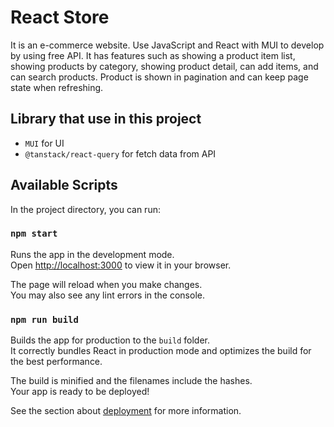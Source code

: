 # React Store

It is an e-commerce website. Use JavaScript and React with MUI to develop by using free API.
It has features such as showing a product item list, showing products by category, showing product detail, can add items, and can search products.
Product is shown in pagination and can keep page state when refreshing.

## Library that use in this project

- `MUI` for UI
- `@tanstack/react-query` for fetch data from API

## Available Scripts

In the project directory, you can run:

### `npm start`

Runs the app in the development mode.\
Open [http://localhost:3000](http://localhost:3000) to view it in your browser.

The page will reload when you make changes.\
You may also see any lint errors in the console.

### `npm run build`

Builds the app for production to the `build` folder.\
It correctly bundles React in production mode and optimizes the build for the best performance.

The build is minified and the filenames include the hashes.\
Your app is ready to be deployed!

See the section about [deployment](https://facebook.github.io/create-react-app/docs/deployment) for more information.
